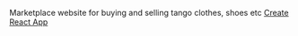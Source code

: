 Marketplace website for buying and selling tango clothes, shoes etc [Create React App](https://4tango.com)

